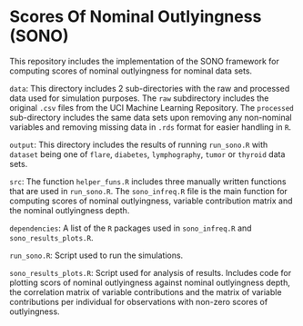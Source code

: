 # Scores Of Nominal Outlyingness (SONO)
This repository includes the implementation of the SONO framework for computing scores of nominal outlyingness for nominal data sets.

`data`: This directory includes 2 sub-directories with the raw and processed data used for simulation purposes. The `raw` subdirectory includes the original `.csv` files from the UCI Machine Learning Repository. The `processed` sub-directory includes the same data sets upon removing any non-nominal variables and removing missing data in `.rds` format for easier handling in `R`.

`output`: This directory includes the results of running `run_sono.R` with `dataset` being one of `flare`, `diabetes`, `lymphography`, `tumor` or `thyroid` data sets.

`src`: The function `helper_funs.R` includes three manually written functions that are used in `run_sono.R`. The `sono_infreq.R` file is the main function for computing scores of nominal outlyingness, variable contribution matrix and the nominal outlyingness depth.

`dependencies`: A list of the `R` packages used in `sono_infreq.R` and `sono_results_plots.R`.

`run_sono.R`: Script used to run the simulations.

`sono_results_plots.R`: Script used for analysis of results. Includes code for plotting scors of nominal outlyingness against nominal outlyingness depth, the correlation matrix of variable contributions and the matrix of variable contributions per individual for observations with non-zero scores of outlyingness.
